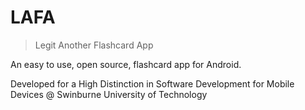 # LAFA

> Legit Another Flashcard App

An easy to use, open source, flashcard app for Android.

Developed for a High Distinction in Software Development for Mobile Devices @ Swinburne University of Technology